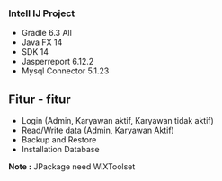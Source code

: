 ### Intell IJ Project

- Gradle 6.3 All
- Java FX 14
- SDK 14
- Jasperreport 6.12.2
- Mysql Connector 5.1.23

## Fitur - fitur
- Login (Admin, Karyawan aktif, Karyawan tidak aktif)
- Read/Write data (Admin, Karyawan Aktif)
- Backup and Restore
- Installation Database

**Note :** JPackage need WiXToolset